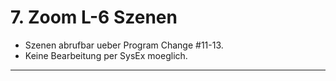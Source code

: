 # 7. Zoom L-6 Szenen
- Szenen abrufbar ueber Program Change #11-13.
- Keine Bearbeitung per SysEx moeglich.

---
